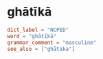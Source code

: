 # ghātīkā

``` toml
dict_label = "NCPED"
word = "ghātīkā"
grammar_comment = "masculine"
see_also = ["ghātaka"]
```

